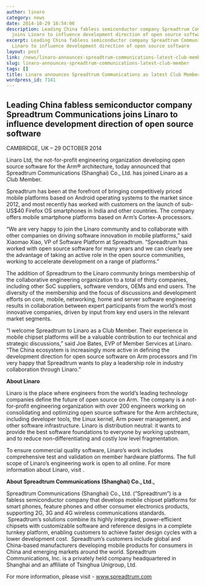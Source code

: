 ```yaml
---
author: linaro
category: news
date: 2014-10-29 16:54:06
description: Leading China fabless semiconductor company Spreadtrum Communications
  joins Linaro to influence development direction of open source software
excerpt: Leading China fabless semiconductor company Spreadtrum Communications joins
  Linaro to influence development direction of open source software
layout: post
link: /news/linaro-announces-spreadtrum-communications-latest-club-member/
slug: linaro-announces-spreadtrum-communications-latest-club-member
tags: []
title: Linaro announces Spreadtrum Communications as latest Club Member
wordpress_id: 7141
---
```


## Leading China fabless semiconductor company Spreadtrum Communications joins Linaro to influence development direction of open source software

CAMBRIDGE, UK – 29 OCTOBER 2014

Linaro Ltd, the not-for-profit engineering organization developing open source software for the Arm® architecture, today announced that Spreadtrum Communications (Shanghai) Co., Ltd. has joined Linaro as a Club Member.

Spreadtrum has been at the forefront of bringing competitively priced mobile platforms based on Android operating systems to the market since 2012, and most recently has worked with customers on the launch of sub-US\$40 Firefox OS smartphones in India and other countries. The company offers mobile smartphone platforms based on Arm’s Cortex-A processors.

“We are very happy to join the Linaro community and to collaborate with other companies on driving software innovation in mobile platforms,” said Xiaomao Xiao, VP of Software Platform at Spreadtrum. “Spreadtrum has worked with open source software for many years and we can clearly see the advantage of taking an active role in the open source communities, working to accelerate development on a range of platforms.”

The addition of Spreadtrum to the Linaro community brings membership of the collaborative engineering organization to a total of thirty companies, including other SoC suppliers, software vendors, OEMs and end users. The diversity of the membership and the focus of discussions and development efforts on core, mobile, networking, home and server software engineering results in collaboration between expert participants from the world’s most innovative companies, driven by input from key end users in the relevant market segments.

“I welcome Spreadtrum to Linaro as a Club Member. Their experience in mobile chipset platforms will be a valuable contribution to our technical and strategic discussions,” said Joe Bates, EVP of Member Services at Linaro. “The China ecosystem is increasingly more active in defining the development direction for open source software on Arm processors and I’m very happy that Spreadtrum wants to play a leadership role in industry collaboration through Linaro.”

**About Linaro**

Linaro is the place where engineers from the world’s leading technology companies define the future of open source on Arm. The company is a not-for-profit engineering organization with over 200 engineers working on consolidating and optimizing open source software for the Arm architecture, including developer tools, the Linux kernel, Arm power management, and other software infrastructure. Linaro is distribution neutral: it wants to provide the best software foundations to everyone by working upstream, and to reduce non-differentiating and costly low level fragmentation.

To ensure commercial quality software, Linaro’s work includes comprehensive test and validation on member hardware platforms. The full scope of Linaro’s engineering work is open to all online. For more information about Linaro, visit []().

**About Spreadtrum Communications (Shanghai) Co., Ltd.,**

Spreadtrum Communications (Shanghai) Co., Ltd. (“Spreadtrum”) is a fabless semiconductor company that develops mobile chipset platforms for smart phones, feature phones and other consumer electronics products, supporting 2G, 3G and 4G wireless communications standards.  Spreadtrum’s solutions combine its highly integrated, power-efficient chipsets with customizable software and reference designs in a complete turnkey platform, enabling customers to achieve faster design cycles with a lower development cost.  Spreadtrum’s customers include global and China-based manufacturers developing mobile products for consumers in China and emerging markets around the world. Spreadtrum Communications, Inc. is a privately held company headquartered in Shanghai and an affiliate of Tsinghua Unigroup, Ltd.

For more information, please visit - www.spreadtrum.com